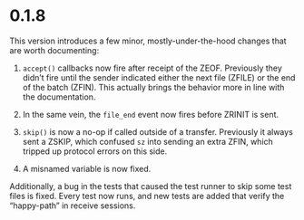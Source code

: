 # 0.1.8

This version introduces a few minor, mostly-under-the-hood changes that
are worth documenting:

1. `accept()` callbacks now fire after receipt of the ZEOF.
Previously they didn’t fire until the sender indicated either the next
file (ZFILE) or the end of the batch (ZFIN). This actually brings the
behavior more in line with the documentation.

2. In the same vein, the `file_end` event now fires before ZRINIT is sent.

3. `skip()` is now a no-op if called outside of a transfer. Previously
it always sent a ZSKIP, which confused `sz` into sending an extra ZFIN,
which tripped up protocol errors on this side.

4. A misnamed variable is now fixed.

Additionally, a bug in the tests that caused the test runner to skip
some test files is fixed. Every test now runs, and new tests are added that
verify the “happy-path” in receive sessions.
